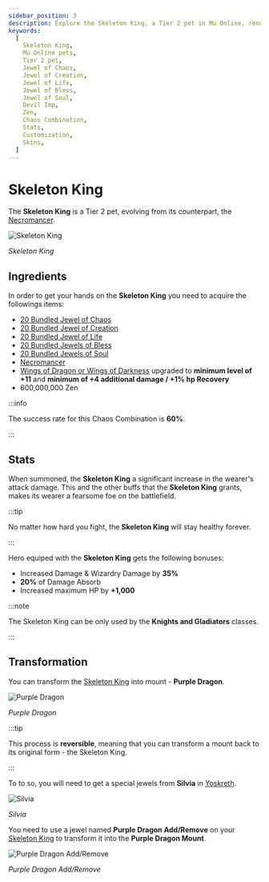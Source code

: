 ```yaml
---
sidebar_position: 3
description: Explore the Skeleton King, a Tier 2 pet in Mu Online, renowned for its dark arts mastery, control over the undead, and unique skills. Learn about its ingredients, crafting process, stats, and customization options, including skins. Unleash the Skeleton King's formidable buffs and bonuses, and discover its significance to Mu Online gameplay.
keywords:
  [
    Skeleton King,
    Mu Online pets,
    Tier 2 pet,
    Jewel of Chaos,
    Jewel of Creation,
    Jewel of Life,
    Jewel of Bless,
    Jewel of Soul,
    Devil Imp,
    Zen,
    Chaos Combination,
    Stats,
    Customization,
    Skins,
  ]
---
```


# Skeleton King

The **Skeleton King** is a Tier 2 pet, evolving from its counterpart, the [Necromancer](/crafting/pets/tier-1/necromancer).

![Skeleton King](/img/items/pets/skeleton.jpg)

_Skeleton King_

## Ingredients

In order to get your hands on the **Skeleton King** you need to acquire the followings items:

- [20 Bundled Jewel of Chaos](/items/jewels/regular-jewels/jewel-of-chaos)
- [20 Bundled Jewel of Creation](/items/jewels/regular-jewels/jewel-of-creation)
- [20 Bundled Jewel of Life](/items/jewels/regular-jewels/jewel-of-life)
- [20 Bundled Jewels of Bless](/items/jewels/regular-jewels/jewel-of-bless)
- [20 Bundled Jewels of Soul](/items/jewels/regular-jewels/jewel-of-soul)
- [Necromancer](/crafting/pets/tier-1/necromancer)
- [Wings of Dragon or Wings of Darkness](/crafting/wings/second-level-wings) upgraded to **minimum level of +11** and **minimum of +4 additional damage / +1% hp Recovery**
- 600,000,000 Zen

:::info

The success rate for this Chaos Combination is **60%**.

:::

## Stats

When summoned, the **Skeleton King** a significant increase in the wearer's attack damage. This and the other buffs that the **Skeleton King** grants, makes its wearer a fearsome foe on the battlefield.

:::tip

No matter how hard you fight, the **Skeleton King** will stay healthy forever.

:::

Hero equiped with the **Skeleton King** gets the following bonuses:

- Increased Damage & Wizardry Damage by **35%**
- **20%** of Damage Absorb
- Increased maximum HP by **+1,000**

:::note

The Skeleton King can be only used by the **Knights and Gladiators** classes.

:::

## Transformation

You can transform the [Skeleton King](/items/pets#knights--gladiators-pets) into mount - **Purple Dragon**.

![Purple Dragon](/img/items/pets/purple-dragon.jpg)

_Purple Dragon_

:::tip

This process is **reversible**, meaning that you can transform a mount back to its original form - the Skeleton King.

:::

To to so, you will need to get a special jewels from **Silvia** in [Yoskreth](/maps/yoskreth).

![Silvia](/img/npc/silvia.jpg)

_Silvia_

You need to use a jewel named **Purple Dragon Add/Remove** on your [Skeleton King](/items/pets#knights--gladiators-pets) to transform it into the **Purple Dragon Mount**.

![Purple Dragon Add/Remove](/img/items/jewels/purpledragon-jewel.jpg)

_Purple Dragon Add/Remove_
